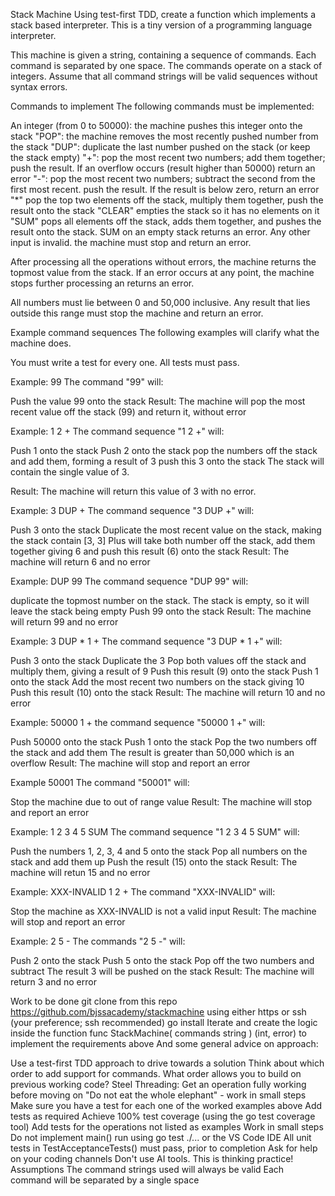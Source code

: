 Stack Machine
Using test-first TDD, create a function which implements a stack based interpreter. This is a tiny version of a programming language interpreter.

This machine is given a string, containing a sequence of commands. Each command is separated by one space. The commands operate on a stack of integers. Assume that all command strings will be valid sequences without syntax errors.

Commands to implement
The following commands must be implemented:

An integer (from 0 to 50000): the machine pushes this integer onto the stack
"POP": the machine removes the most recently pushed number from the stack
"DUP": duplicate the last number pushed on the stack (or keep the stack empty)
"+": pop the most recent two numbers; add them together; push the result. If an overflow occurs (result higher than 50000) return an error
"-": pop the most recent two numbers; subtract the second from the first most recent. push the result. If the result is below zero, return an error
"*" pop the top two elements off the stack, multiply them together, push the result onto the stack
"CLEAR" empties the stack so it has no elements on it
"SUM" pops all elements off the stack, adds them together, and pushes the result onto the stack. SUM on an empty stack returns an error.
Any other input is invalid. the machine must stop and return an error.

After processing all the operations without errors, the machine returns the topmost value from the stack. If an error occurs at any point, the machine stops further processing an returns an error.

All numbers must lie between 0 and 50,000 inclusive. Any result that lies outside this range must stop the machine and return an error.

Example command sequences
The following examples will clarify what the machine does.

You must write a test for every one. All tests must pass.

Example: 99
The command "99" will:

Push the value 99 onto the stack
Result: The machine will pop the most recent value off the stack (99) and return it, without error

Example: 1 2 +
The command sequence "1 2 +" will:

Push 1 onto the stack
Push 2 onto the stack
pop the numbers off the stack and add them, forming a result of 3
push this 3 onto the stack
The stack will contain the single value of 3.

Result: The machine will return this value of 3 with no error.

Example: 3 DUP +
The command sequence "3 DUP +" will:

Push 3 onto the stack
Duplicate the most recent value on the stack, making the stack contain [3, 3]
Plus will take both number off the stack, add them together giving 6 and
push this result (6) onto the stack
Result: The machine will return 6 and no error

Example: DUP 99
The command sequence "DUP 99" will:

duplicate the topmost number on the stack. The stack is empty, so it will leave the stack being empty
Push 99 onto the stack
Result: The machine will return 99 and no error

Example: 3 DUP * 1 +
The command sequence "3 DUP * 1 +" will:

Push 3 onto the stack
Duplicate the 3
Pop both values off the stack and multiply them, giving a result of 9
Push this result (9) onto the stack
Push 1 onto the stack
Add the most recent two numbers on the stack giving 10
Push this result (10) onto the stack
Result: The machine will return 10 and no error

Example: 50000 1 +
the command sequence "50000 1 +" will:

Push 50000 onto the stack
Push 1 onto the stack
Pop the two numbers off the stack and add them
The result is greater than 50,000 which is an overflow
Result: The machine will stop and report an error

Example 50001
The command "50001" will:

Stop the machine due to out of range value
Result: The machine will stop and report an error

Example: 1 2 3 4 5 SUM
The command sequence "1 2 3 4 5 SUM" will:

Push the numbers 1, 2, 3, 4 and 5 onto the stack
Pop all numbers on the stack and add them up
Push the result (15) onto the stack
Result: The machine will retun 15 and no error

Example: XXX-INVALID 1 2 +
The command "XXX-INVALID" will:

Stop the machine as XXX-INVALID is not a valid input
Result: The machine will stop and report an error

Example: 2 5 -
The commands "2 5 -" will:

Push 2 onto the stack
Push 5 onto the stack
Pop off the two numbers and subtract
The result 3 will be pushed on the stack
Result: The machine will return 3 and no error

Work to be done
git clone from this repo https://github.com/bjssacademy/stackmachine using either https or ssh (your preference; ssh recommended)
go install
Iterate and create the logic inside the function func StackMachine( commands string ) (int, error) to implement the requirements above
And some general advice on approach:

Use a test-first TDD approach to drive towards a solution
Think about which order to add support for commands. What order allows you to build on previous working code?
Steel Threading: Get an operation fully working before moving on
"Do not eat the whole elephant" - work in small steps
Make sure you have a test for each one of the worked examples above
Add tests as required
Achieve 100% test coverage (using the go test coverage tool)
Add tests for the operations not listed as examples
Work in small steps
Do not implement main()
run using go test ./... or the VS Code IDE
All unit tests in TestAcceptanceTests() must pass, prior to completion
Ask for help on your coding channels
Don't use AI tools. This is thinking practice!
Assumptions
The command strings used will always be valid
Each command will be separated by a single space